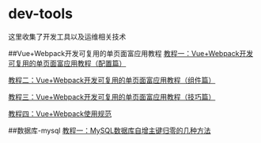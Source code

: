 # dev-tools
这里收集了开发工具以及运维相关技术

##Vue+Webpack开发可复用的单页面富应用教程
[教程一：Vue+Webpack开发可复用的单页面富应用教程（配置篇）](https://github.com/sosout/dev-tools/tree/master/vue-webpack/configure)

[教程二：Vue+Webpack开发可复用的单页面富应用教程（组件篇）](https://github.com/sosout/dev-tools/tree/master/vue-webpack/component)

[教程三：Vue+Webpack开发可复用的单页面富应用教程（技巧篇）](https://github.com/sosout/dev-tools/tree/master/vue-webpack/skill)

[教程四：Vue+Webpack使用规范](https://github.com/sosout/dev-tools/tree/master/vue-webpack/normal)

##数据库-mysql
[教程一：MySQL数据库自增主键归零的几种方法](https://github.com/sosout/dev-tools/tree/master/vue-webpack/configure)

